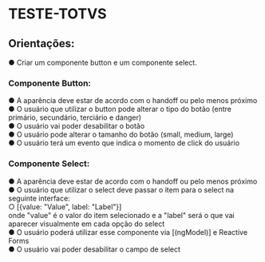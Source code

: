 # TESTE-TOTVS

## Orientações:
● Criar um componente button e um componente select.


### Componente Button:
● A aparência deve estar de acordo com o handoff ou pelo menos próximo <br>
● O usuário que utilizar o button pode alterar o tipo do botão (entre primário, secundário, terciário e danger) <br>
● O usuário vai poder desabilitar o botão <br>
● O usuário pode alterar o tamanho do botão (small, medium, large) <br>
● O usuário terá um evento que indica o momento de click do usuário 

### Componente Select:
● A aparência deve estar de acordo com o handoff ou pelo menos próximo <br>
● O usuário que utilizar o select deve passar o item para o select na seguinte interface: <br>
○ [{value: "Value", label: "Label"}] <br> onde "value" é o valor do item selecionado e a "label" será o que vai aparecer visualmente em cada opção do select <br>
● O usuário poderá utilizar esse componente via [(ngModel)] e Reactive Forms <br>
● O usuário vai poder desabilitar o campo de select
